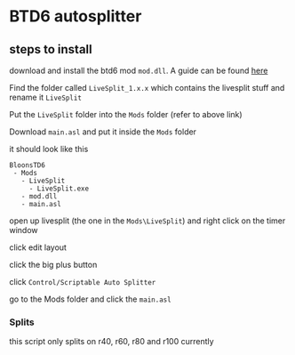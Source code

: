 # BTD6 autosplitter

## steps to install

download and install the btd6 mod `mod.dll`. A guide can be found [here](https://hemisemidemipresent.github.io/btd6-modding-tutorial/)

Find the folder called `LiveSplit_1.x.x` which contains the livesplit stuff and rename it `LiveSplit`

Put the `LiveSplit` folder into the `Mods` folder (refer to above link)

Download `main.asl` and put it inside the `Mods` folder

it should look like this

```
BloonsTD6
 - Mods
   - LiveSplit
     - LiveSplit.exe 
   - mod.dll
   - main.asl
```
open up livesplit (the one in the `Mods\LiveSplit`) and right click on the timer window

click edit layout

click the big plus button

click `Control/Scriptable Auto Splitter`

go to the Mods folder and click the `main.asl`

### Splits

this script only splits on r40, r60, r80 and r100 currently